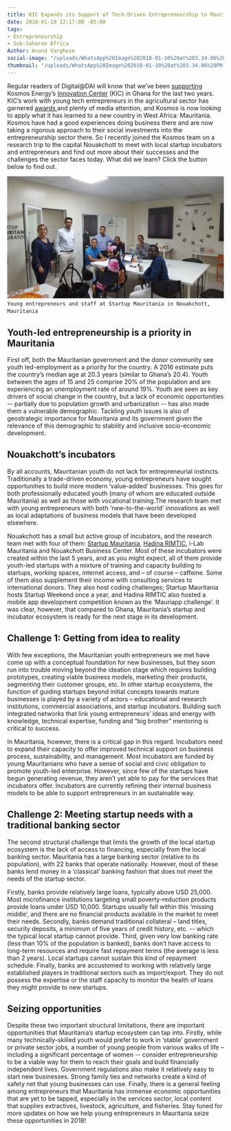 ```yaml
---
title: KIC Expands its Support of Tech-Driven Entrepreneurship to Mauritania
date: 2018-01-10 12:17:00 -05:00
tags:
- Entrepreneurship
- Sub-Saharan Africa
Author: Anand Varghese
social-image: "/uploads/WhatsApp%20Image%202018-01-10%20at%203.34.06%20PM.jpeg"
thumbnail: "/uploads/WhatsApp%20Image%202018-01-10%20at%203.34.06%20PM.jpeg"
---
```


Regular readers of Digital@DAI will know that we’ve been [supporting](https://dai-global-digital.com/catalyzing-ghanas-growing-agritech-ecosystem.html) Kosmos Energy’s [Innovation Center](http://www.kosmosinnovationcenter.com/) (KIC) in Ghana for the last two years. KIC’s work with young tech entrepreneurs in the agricultural sector has garnered [awards ](http://www.kosmosinnovationcenter.com/2016-awards/)and plenty of media attention, and Kosmos is now looking to apply what it has learned to a new country in West Africa: Mauritania. Kosmos have had a good experiences doing business there and are now taking a rigorous approach to their social investments into the entrepreneurship sector there. So I recently joined the Kosmos team on a research trip to the capital Nouakchott to meet with local startup incubators and entrepreneurs and find out more about their successes and the challenges the sector faces today. What did we learn? Click the button below to find out.

![WhatsApp Image 2018-01-10 at 3.34.06 PM.jpeg](/uploads/WhatsApp%20Image%202018-01-10%20at%203.34.06%20PM.jpeg)
`Young entrepreneurs and staff at Startup Mauritania in Nouakchott, Mauritania`

<!--more-->

## **Youth-led entrepreneurship is a priority in Mauritania**

First off, both the Mauritanian government and the donor community see youth led-employment as a priority for the country. A 2016 estimate puts the country’s median age at 20.3 years (similar to Ghana’s 20.4). Youth between the ages of 15 and 25 comprise 20% of the population and are experiencing an unemployment rate of around 19%. Youth are seen as key drivers of social change in the country, but a lack of economic opportunities -- partially due to population growth and urbanization  --  has also made them a vulnerable demographic. Tackling youth issues is also of geostrategic importance for Mauritania and its government given the relevance of this demographic to stability and inclusive socio-economic development.

## **Nouakchott’s incubators**

By all accounts, Mauritanian youth do not lack for entrepreneurial instincts. Traditionally a trade-driven economy, young entrepreneurs have sought opportunities to build more modern ‘value-added’ businesses. This goes for both professionally educated youth (many of whom are educated outside Mauritania) as well as those with vocational training.The research team met with young entrepreneurs with both ‘new-to-the-world’ innovations as well as local adaptations of business models that have been developed elsewhere.

Nouakchott has a small but active group of incubators, and the research team met with four of them: [Startup Mauritania](http://www.startupmauritania.com/), [Hadina RIMTIC](http://www.hadinarimtic.org/), i-Lab Mauritania and Nouakchott Business Center. Most of these incubators were created within the last 5 years, and as you might expect, all of them provide youth-led startups with a mixture of training and capacity building to startups, working spaces, internet access, and – of course – caffeine. Some of them also supplement their income with consulting services to international donors. They also host coding challenges; Startup Mauritania hosts Startup Weekend once a year, and Hadina RIMTIC also hosted a mobile app development competition known as the ‘Mauriapp challenge’. It was clear, however, that compared to Ghana, Mauritania’s startup and incubator ecosystem is ready for the next stage in its development.

## **Challenge 1:  Getting from idea to reality**

With few exceptions, the Mauritanian youth entrepreneurs we met have come up with a conceptual foundation for new businesses, but they soon run into trouble moving beyond the ideation stage which requires building prototypes, creating viable business models, marketing their products, segmenting their customer groups, etc. In other startup ecosystems, the function of guiding startups beyond initial concepts towards mature businesses is played by a variety of actors – educational and research institutions, commercial associations, and startup incubators. Building such integrated networks that link young entrepreneurs’ ideas and energy with knowledge, technical expertise, funding and “big brother” mentoring is critical to success.

In Mauritania, however, there is a critical gap in this regard. Incubators need to expand their capacity to offer improved technical support on business process, sustainability, and management. Most incubators are funded by young Mauritanians who have a sense of social and civic obligation to promote youth-led enterprise. However, since few of the startups have begun generating revenue, they aren’t yet able to pay for the services that incubators offer. Incubators are currently refining their internal business models to be able to support entrepreneurs in an sustainable way.

## **Challenge 2: Meeting startup needs with a traditional banking sector**

The second structural challenge that limits the growth of the local startup ecosystem is the lack of access to financing, especially from the local banking sector. Mauritania has a large banking sector (relative to its population), with 22 banks that operate nationally. However, most of these banks lend money in a ‘classical’ banking fashion that does not meet the needs of the startup sector.

Firstly, banks provide relatively large loans, typically above USD 25,000. Most microfinance institutions targeting small poverty-reduction products provide loans under USD 10,000. Startups usually fall within this ‘missing middle’, and there are no financial products available in the market to meet their needs. Secondly, banks demand traditional collateral – land titles, security deposits, a minimum of five years of credit history, etc. -- which the typical local startup cannot provide. Third, given very low banking rate (less than 10% of the population is banked), banks don’t have access to long-term resources and require fast repayment terms (the average is less than 2 years). Local startups cannot sustain this kind of repayment schedule. Finally, banks are accustomed to working with relatively large established players in traditional sectors such as import/export. They do not possess the expertise or the staff capacity to monitor the health of loans they might provide to new startups.

## **Seizing opportunities**

Despite these two important structural limitations, there are important opportunities that Mauritania’s startup ecosystem can tap into. Firstly, while many technically-skilled youth would prefer to work in ‘stable’ government or private sector jobs, a number of young people from various walks of life – including a significant percentage of women -- consider entrepreneurship to be a viable way for them to reach their goals and build financially independent lives. Government regulations also make it relatively easy to start new businesses. Strong family ties and networks create a kind of safety net that young businesses can use. Finally, there is a general feeling among entrepreneurs that Mauritania has immense economic opportunities that are yet to be tapped, especially in the services sector, local content that supplies extractives, livestock, agriculture, and fisheries.  Stay tuned for more updates on how we help young entrepreneurs in Mauritania seize these opportunities in 2018!